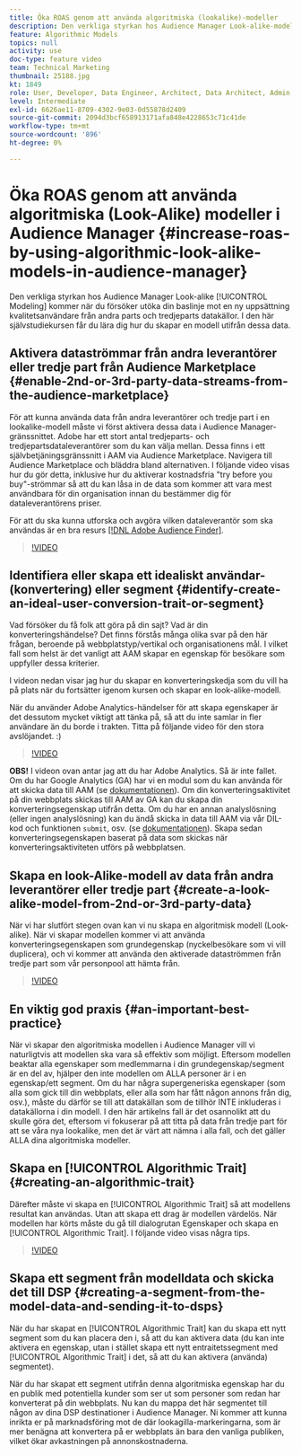 ```yaml
---
title: Öka ROAS genom att använda algoritmiska (lookalike)-modeller
description: Den verkliga styrkan hos Audience Manager Look-alike-modellering kommer när ni vill utöka er baslinjepublik mot en ny uppsättning kvalitetsanvändare från datakällor från andra och tredje part. I den här självstudiekursen lär du dig hur du skapar en modell utifrån dessa data.
feature: Algorithmic Models
topics: null
activity: use
doc-type: feature video
team: Technical Marketing
thumbnail: 25188.jpg
kt: 1849
role: User, Developer, Data Engineer, Architect, Data Architect, Admin, Leader
level: Intermediate
exl-id: 6626ae11-8709-4302-9e03-0d55878d2409
source-git-commit: 2094d3bcf658913171afa848e4228653c71c41de
workflow-type: tm+mt
source-wordcount: '896'
ht-degree: 0%

---
```


# Öka ROAS genom att använda algoritmiska (Look-Alike) modeller i Audience Manager {#increase-roas-by-using-algorithmic-look-alike-models-in-audience-manager}

Den verkliga styrkan hos Audience Manager Look-alike [!UICONTROL Modeling] kommer när du försöker utöka din baslinje mot en ny uppsättning kvalitetsanvändare från andra parts och tredjeparts datakällor. I den här självstudiekursen får du lära dig hur du skapar en modell utifrån dessa data.

## Aktivera dataströmmar från andra leverantörer eller tredje part från Audience Marketplace {#enable-2nd-or-3rd-party-data-streams-from-the-audience-marketplace}

För att kunna använda data från andra leverantörer och tredje part i en lookalike-modell måste vi först aktivera dessa data i Audience Manager-gränssnittet. Adobe har ett stort antal tredjeparts- och tredjepartsdataleverantörer som du kan välja mellan. Dessa finns i ett självbetjäningsgränssnitt i AAM via Audience Marketplace. Navigera till Audience Marketplace och bläddra bland alternativen. I följande video visas hur du gör detta, inklusive hur du aktiverar kostnadsfria &quot;try before you buy&quot;-strömmar så att du kan låsa in de data som kommer att vara mest användbara för din organisation innan du bestämmer dig för dataleverantörens priser.

För att du ska kunna utforska och avgöra vilken dataleverantör som ska användas är en bra resurs [[!DNL Adobe Audience Finder]](https://www.adobe-audience-finder.com/).

>[!VIDEO](https://video.tv.adobe.com/v/25188/?quality=12)

## Identifiera eller skapa ett idealiskt användar- (konvertering) eller segment {#identify-create-an-ideal-user-conversion-trait-or-segment}

Vad försöker du få folk att göra på din sajt? Vad är din konverteringshändelse? Det finns förstås många olika svar på den här frågan, beroende på webbplatstyp/vertikal och organisationens mål. I vilket fall som helst är det vanligt att AAM skapar en egenskap för besökare som uppfyller dessa kriterier.

I videon nedan visar jag hur du skapar en konverteringskedja som du vill ha på plats när du fortsätter igenom kursen och skapar en look-alike-modell.

När du använder Adobe Analytics-händelser för att skapa egenskaper är det dessutom mycket viktigt att tänka på, så att du inte samlar in fler användare än du borde i trakten. Titta på följande video för den stora avslöjandet. :)

>[!VIDEO](https://video.tv.adobe.com/v/23431/?quality=12)

**OBS!** I videon ovan antar jag att du har Adobe Analytics. Så är inte fallet. Om du har Google Analytics (GA) har vi en modul som du kan använda för att skicka data till AAM (se [dokumentationen](https://experienceleague.adobe.com/docs/audience-manager/user-guide/dil-api/dil-modules.html?lang=sv-SE)). Om din konverteringsaktivitet på din webbplats skickas till AAM av GA kan du skapa din konverteringsegenskap utifrån detta. Om du har en annan analyslösning (eller ingen analyslösning) kan du ändå skicka in data till AAM via vår DIL-kod och funktionen `submit`, osv. (se [dokumentationen](https://experienceleague.adobe.com/docs/audience-manager/user-guide/dil-api/dil-overview.html?lang=sv-SE)). Skapa sedan konverteringsegenskapen baserat på data som skickas när konverteringsaktiviteten utförs på webbplatsen.

## Skapa en look-Alike-modell av data från andra leverantörer eller tredje part {#create-a-look-alike-model-from-2nd-or-3rd-party-data}

När vi har slutfört stegen ovan kan vi nu skapa en algoritmisk modell (Look-alike). När vi skapar modellen kommer vi att använda konverteringsegenskapen som grundegenskap (nyckelbesökare som vi vill duplicera), och vi kommer att använda den aktiverade dataströmmen från tredje part som vår personpool att hämta från.

>[!VIDEO](https://video.tv.adobe.com/v/25190/?quality-12)

## En viktig god praxis {#an-important-best-practice}

När vi skapar den algoritmiska modellen i Audience Manager vill vi naturligtvis att modellen ska vara så effektiv som möjligt. Eftersom modellen beaktar alla egenskaper som medlemmarna i din grundegenskap/segment är en del av, hjälper den inte modellen om ALLA personer är i en egenskap/ett segment. Om du har några supergeneriska egenskaper (som alla som gick till din webbplats, eller alla som har fått någon annons från dig, osv.), måste du därför se till att datakällan som de tillhör INTE inkluderas i datakällorna i din modell. I den här artikelns fall är det osannolikt att du skulle göra det, eftersom vi fokuserar på att titta på data från tredje part för att se våra nya lookalike, men det är värt att nämna i alla fall, och det gäller ALLA dina algoritmiska modeller.

## Skapa en [!UICONTROL Algorithmic Trait] {#creating-an-algorithmic-trait}

Därefter måste vi skapa en [!UICONTROL Algorithmic Trait] så att modellens resultat kan användas. Utan att skapa ett drag är modellen värdelös. När modellen har körts måste du gå till dialogrutan Egenskaper och skapa en [!UICONTROL Algorithmic Trait]. I följande video visas några tips.

>[!VIDEO](https://video.tv.adobe.com/v/25191/?quality=12)

## Skapa ett segment från modelldata och skicka det till DSP {#creating-a-segment-from-the-model-data-and-sending-it-to-dsps}

När du har skapat en [!UICONTROL Algorithmic Trait] kan du skapa ett nytt segment som du kan placera den i, så att du kan aktivera data (du kan inte aktivera en egenskap, utan i stället skapa ett nytt entraitetssegment med [!UICONTROL Algorithmic Trait] i det, så att du kan aktivera (använda) segmentet).

När du har skapat ett segment utifrån denna algoritmiska egenskap har du en publik med potentiella kunder som ser ut som personer som redan har konverterat på din webbplats. Nu kan du mappa det här segmentet till någon av dina DSP destinationer i Audience Manager. Ni kommer att kunna inrikta er på marknadsföring mot de där lookagilla-markeringarna, som är mer benägna att konvertera på er webbplats än bara den vanliga publiken, vilket ökar avkastningen på annonskostnaderna.
